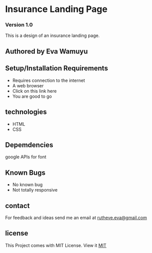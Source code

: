 # Insurance Landing Page
### Version 1.0
This is a design of an insurance landing page.

## Authored by Eva Wamuyu

## Setup/Installation Requirements
* Requires connection to the internet
* A web browser
* Click on this link here
* You are good to go

## technologies
* HTML
* CSS

## Depemdencies
google APIs for font


## Known Bugs
* No known bug
* Not totally responsive

## contact
For feedback and ideas send me an email at rutheve.eva@gmail.com

## license

This Project comes with MIT License. View it [MIT](license)